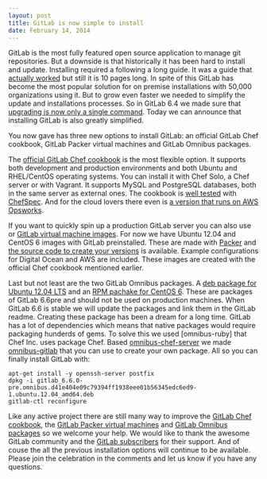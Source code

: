 ```yaml
---
layout: post
title: GitLab is now simple to install
date: February 14, 2014
---
```


GitLab is the most fully featured open source application to manage git repositories. But a downside is that historically it has been hard to install and update. Installing required a following a long guide. It was a guide that [actually worked](https://twitter.com/robinvdvleuten/status/424163226532986880) but still it is 10 pages long. In spite of this GitLab has become the most popular solution for on premise installations with 50,000 organizations using it. But to grow even faster we needed to simplify the update and installations processes. So in GitLab 6.4 we made sure that [upgrading is now only a single command](http://blog.gitlab.org/gitlab-ce-6-dot-4-released/). Today we can announce that installing GitLab is also greatly simplified.

You now gave has three new options to install GitLab: an official GitLab Chef cookbook, GitLab Packer virtual machines and GitLab Omnibus packages.

The [official GitLab Chef cookbook](https://gitlab.com/gitlab-org/cookbook-gitlab/blob/master/README.md) is the most flexible option. It supports both development and production environments and both Ubuntu and RHEL/CentOS operating systems. You can install it with Chef Solo, a Chef server or with Vagrant. It supports MySQL and PostgreSQL databases, both in the same server as external ones. The cookbook is [well tested](https://gitlab.com/gitlab-org/cookbook-gitlab/tree/master/spec) with [ChefSpec](https://github.com/sethvargo/chefspec). And for the cloud lovers there even is [a version that runs on AWS Opsworks](https://gitlab.com/gitlab-com/cookbook-gitlab-opsworks/blob/master/README.md).

If you want to quickly spin up a production GitLab server you can also use or [GitLab virtual machine images](XXX). For now we have Ubuntu 12.04 and CentOS 6 images with GitLab preinstalled. These are made with [Packer](http://www.packer.io/) and [the source code to create your versions](https://gitlab.com/gitlab-org/gitlab-packer/blob/master/README.md) is available. Example configurations for Digital Ocean and AWS are included. These images are created with the official Chef cookbook mentioned earlier.

Last but not least are the two GitLab Omnibus packages. A [deb package for Ubuntu 12.04 LTS](XXX) and an [RPM pachake for CentOS 6](XXX). These are packages of GitLab 6.6pre and should not be used on production machines. When GitLab 6.6 is stable we will update the packages and link them in the GitLab readme. Creating these package has been a dream for a long time. GitLab has a lot of dependencies which means that native packages would require packaging hunderds of gems. To solve this we used [omnibus-ruby] that Chef Inc. uses package Chef. Based [omnibus-chef-server](https://github.com/opscode/omnibus-chef-server) we made [omnibus-gitlab](https://gitlab.com/gitlab-org/omnibus-gitlab/blob/master/README.md) that you can use to create your own package. All so you can finally install GitLab with:

```
apt-get install -y openssh-server postfix
dpkg -i gitlab_6.6.0-pre.omnibus.d41e404e09c79394ff1938eee01b56345edc6ed9-1.ubuntu.12.04_amd64.deb
gitlab-ctl reconfigure
```

Like any active project there are still many way to improve the [GitLab Chef cookbook](https://gitlab.com/gitlab-org/cookbook-gitlab/issues), the [GitLab Packer virtual machines](https://gitlab.com/gitlab-org/gitlab-packer/issues) and [GitLab Omnibus packages](https://gitlab.com/gitlab-org/omnibus-gitlab/issues) so we welcome your help. We would like to thank the awesome GitLab community and the [GitLab subscribers](https://www.gitlab.com/subscription/) for their support. And of couse the all the previous installation options will continue to be available. Please join the celebration in the comments and let us know if you have any questions.
